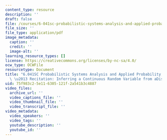 ```yaml
---
content_type: resource
description: ''
draft: false
file: /courses/6-041sc-probabilistic-systems-analysis-and-applied-probability-fall-2013/75f983c25e116305121f2a541b3c4887_MIT6_041SCF13_Inferring_a_Continuous_Random_Variable_From_a_Discrete_Measurement_300k.pdf
file_size: ''
file_type: application/pdf
image_metadata:
  caption: ''
  credit: ''
  image-alt: ''
learning_resource_types: []
license: https://creativecommons.org/licenses/by-nc-sa/4.0/
ocw_type: OCWFile
resourcetype: Document
title: "6.041SC Probabilistic Systems Analysis and Applied Probability, Fall 2013Transcript\
  \ \u2013 Recitation: Inferring a Continuous Random Variable from aDiscrete Measurement"
uid: 75f983c2-5e11-6305-121f-2a541b3c4887
video_files:
  archive_url: ''
  video_captions_file: ''
  video_thumbnail_file: ''
  video_transcript_file: ''
video_metadata:
  video_speakers: ''
  video_tags: ''
  youtube_description: ''
  youtube_id: ''
---
```


